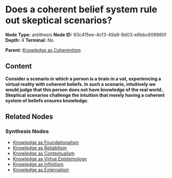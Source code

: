 # Does a coherent belief system rule out skeptical scenarios?

**Node Type:** antithesis
**Node ID:** 93c415ee-4cf3-49a9-8d03-e6bbc609860f
**Depth:** 4
**Terminal:** No

**Parent:** [Knowledge as Coherentism](knowledge-as-coherentism-synthesis-d63bd1e5-75cf-404b-b00d-99a1f2772c05.md)

## Content

**Consider a scenario in which a person is a brain in a vat, experiencing a virtual reality with coherent beliefs. In such a scenario, intuitively we would judge that this person does not have knowledge of the real world.**, **Skeptical scenarios challenge the intuition that merely having a coherent system of beliefs ensures knowledge.**

## Related Nodes

### Synthesis Nodes

- [Knowledge as Foundationalism](knowledge-as-foundationalism-synthesis-bc7f1559-f1d6-471e-97a4-29609d1bca03.md)
- [Knowledge as Reliabilism](knowledge-as-reliabilism-synthesis-ecc7da52-9077-44c2-a600-864fdd5b97e4.md)
- [Knowledge as Contextualism](knowledge-as-contextualism-synthesis-9d479f18-5c48-43fc-8558-a0094f485a9f.md)
- [Knowledge as Virtue Epistemology](knowledge-as-virtue-epistemology-synthesis-6262a1d1-d79e-4e15-93bc-d39537af46f7.md)
- [Knowledge as Infinitism](knowledge-as-infinitism-synthesis-c5bf3347-2e83-44c1-a161-b77cc63bf122.md)
- [Knowledge as Externalism](knowledge-as-externalism-synthesis-e3b00088-b416-4017-883e-08153b903497.md)
